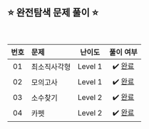 ## ⭐️ 완전탐색 문제 풀이 ⭐️ 

<br>

<!-- 💭 [진행 중]  ✔️ [완료] -->

| **번호** | **문제** | **난이도** | **풀이 여부** |
|:--------:|:--------|:----------:|:-----------:|
| 01 | 최소직사각형 | Level 1 | ✔️ [완료](https://github.com/yuuforest/Programmers/blob/main/python/%EC%99%84%EC%A0%84%ED%83%90%EC%83%89/%EC%B5%9C%EC%86%8C%EC%A7%81%EC%82%AC%EA%B0%81%ED%98%95.py)|
| 02 | 모의고사 | Level 1 | ✔️ [완료](https://github.com/yuuforest/Programmers/blob/main/python/%EC%99%84%EC%A0%84%ED%83%90%EC%83%89/%EB%AA%A8%EC%9D%98%EA%B3%A0%EC%82%AC.py)|
| 03 | 소수찾기 | Level 2 | ✔️ [완료](https://github.com/yuuforest/Programmers/blob/main/python/%EC%99%84%EC%A0%84%ED%83%90%EC%83%89/%EC%86%8C%EC%88%98%20%EC%B0%BE%EA%B8%B0.py)|
| 04 | 카펫 | Level 2 | ✔️ [완료](https://github.com/yuuforest/Programmers/blob/main/python/%EC%99%84%EC%A0%84%ED%83%90%EC%83%89/%EC%B9%B4%ED%8E%AB.py)|